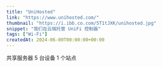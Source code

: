 ```yaml
---
title: "UniHosted"
link: "https://www.unihosted.com/"
thumbnail: "https://i.ibb.co.com/5T1tJXK/unihosted.jpg"
snippet: "我们在云端托管 UniFi 控制器"
tags: ["Wi-Fi"]
createdAt: 2024-06-00T00:00:00+00:00
---
```

共享服务器
5 台设备
1 个站点

